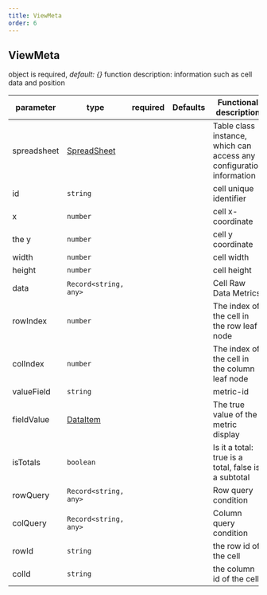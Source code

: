 ```yaml
---
title: ViewMeta
order: 6
---
```


## ViewMeta

object is required, *default: {}* function description: information such as cell data and position

| parameter   | type                                                | required | Defaults | Functional description                                               |
| ----------- | --------------------------------------------------- | :------: | -------- | -------------------------------------------------------------------- |
| spreadsheet | [SpreadSheet](/docs/api/basic-class/spreadsheet) |          |          | Table class instance, which can access any configuration information |
| id          | `string`                                            |          |          | cell unique identifier                                               |
| x           | `number`                                            |          |          | cell x-coordinate                                                    |
| the y       | `number`                                            |          |          | cell y coordinate                                                    |
| width       | `number`                                            |          |          | cell width                                                           |
| height      | `number`                                            |          |          | cell height                                                          |
| data        | `Record<string, any>`                               |          |          | Cell Raw Data Metrics                                                |
| rowIndex    | `number`                                            |          |          | The index of the cell in the row leaf node                           |
| colIndex    | `number`                                            |          |          | The index of the cell in the column leaf node                        |
| valueField  | `string`                                            |          |          | metric-id                                                            |
| fieldValue  | [DataItem](#dataitem)                               |          |          | The true value of the metric display                                 |
| isTotals    | `boolean`                                           |          |          | Is it a total: true is a total, false is a subtotal                  |
| rowQuery    | `Record<string, any>`                               |          |          | Row query condition                                                  |
| colQuery    | `Record<string, any>`                               |          |          | Column query condition                                               |
| rowId       | `string`                                            |          |          | the row id of the cell                                               |
| colId       | `string`                                            |          |          | the column id of the cell                                            |
